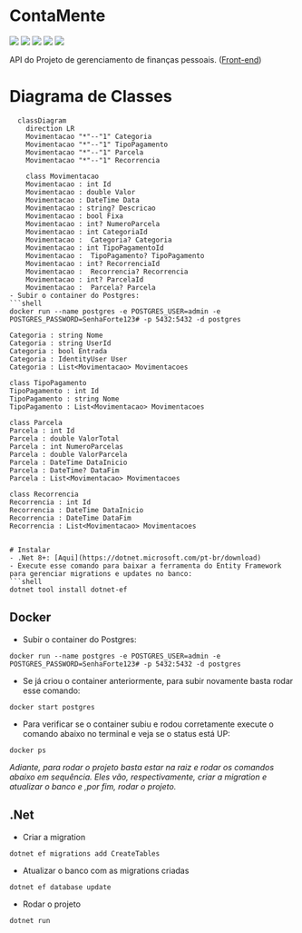 # ContaMente

![](https://img.shields.io/badge/C%23-239120?style=for-the-badge&logo=c-sharp&logoColor=white)
![](https://img.shields.io/badge/.NET-5C2D91?style=for-the-badge&logo=.net&logoColor=white)
![](https://img.shields.io/badge/Microsoft_SQL_Server-CC2927?style=for-the-badge&logo=microsoft-sql-server&logoColor=white)
![](https://img.shields.io/badge/docker-%230db7ed.svg?style=for-the-badge&logo=docker&logoColor=white)
![](https://img.shields.io/badge/-Swagger-%23Clojure?style=for-the-badge&logo=swagger&logoColor=white)

API do Projeto de gerenciamento de finanças pessoais. ([Front-end](https://github.com/Ramon-Mateus/ContaMente))

# Diagrama de Classes

```mermaid
  classDiagram
    direction LR
    Movimentacao "*"--"1" Categoria
    Movimentacao "*"--"1" TipoPagamento
    Movimentacao "*"--"1" Parcela
    Movimentacao "*"--"1" Recorrencia

    class Movimentacao
    Movimentacao : int Id
    Movimentacao : double Valor
    Movimentacao : DateTime Data
    Movimentacao : string? Descricao
    Movimentacao : bool Fixa
    Movimentacao : int? NumeroParcela
    Movimentacao : int CategoriaId
    Movimentacao :  Categoria? Categoria
    Movimentacao : int TipoPagamentoId
    Movimentacao :  TipoPagamento? TipoPagamento
    Movimentacao : int? RecorrenciaId
    Movimentacao :  Recorrencia? Recorrencia
    Movimentacao : int? ParcelaId
    Movimentacao :  Parcela? Parcela
- Subir o container do Postgres:
```shell
docker run --name postgres -e POSTGRES_USER=admin -e POSTGRES_PASSWORD=SenhaForte123# -p 5432:5432 -d postgres
```
    Categoria : string Nome
    Categoria : string UserId
    Categoria : bool Entrada
    Categoria : IdentityUser User
    Categoria : List<Movimentacao> Movimentacoes

    class TipoPagamento
    TipoPagamento : int Id
    TipoPagamento : string Nome
    TipoPagamento : List<Movimentacao> Movimentacoes

    class Parcela
    Parcela : int Id
    Parcela : double ValorTotal
    Parcela : int NumeroParcelas
    Parcela : double ValorParcela
    Parcela : DateTime DataInicio
    Parcela : DateTime? DataFim
    Parcela : List<Movimentacao> Movimentacoes

    class Recorrencia
    Recorrencia : int Id
    Recorrencia : DateTime DataInicio
    Recorrencia : DateTime DataFim
    Recorrencia : List<Movimentacao> Movimentacoes
```

# Instalar
- .Net 8+: [Aqui](https://dotnet.microsoft.com/pt-br/download)
- Execute esse comando para baixar a ferramenta do Entity Framework para gerenciar migrations e updates no banco:
```shell
dotnet tool install dotnet-ef
```

## Docker

- Subir o container do Postgres:
```shell
docker run --name postgres -e POSTGRES_USER=admin -e POSTGRES_PASSWORD=SenhaForte123# -p 5432:5432 -d postgres
```

- Se já criou o container anteriormente, para subir novamente basta rodar esse comando:
```shell
docker start postgres
```

- Para verificar se o container subiu e rodou corretamente execute o comando abaixo no terminal e veja se o status está UP:
```shell
docker ps
```

_Adiante, para rodar o projeto basta estar na raiz e rodar os comandos abaixo em sequência. Eles vão, respectivamente, criar a migration e atualizar o banco e ,por fim, rodar o projeto._

## .Net

- Criar a migration
```shell
dotnet ef migrations add CreateTables
```

- Atualizar o banco com as migrations criadas
```shell
dotnet ef database update
```

- Rodar o projeto
```shell
dotnet run
```
